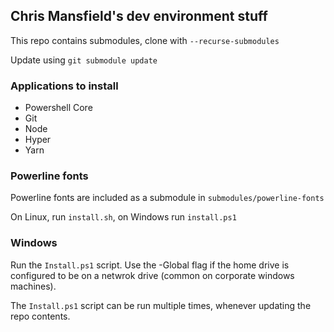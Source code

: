 ## Chris Mansfield's dev environment stuff

This repo contains submodules, clone with `--recurse-submodules`

Update using `git submodule update`

### Applications to install

* Powershell Core
* Git
* Node
* Hyper
* Yarn

### Powerline fonts

Powerline fonts are included as a submodule in `submodules/powerline-fonts`

On Linux, run `install.sh`, on Windows run `install.ps1`

### Windows

Run the `Install.ps1` script. Use the -Global flag if the home drive is configured to be on a netwrok drive (common on corporate windows machines).

The `Install.ps1` script can be run multiple times, whenever updating the repo contents.

